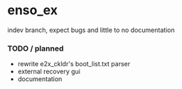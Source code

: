 # enso_ex
indev branch, expect bugs and little to no documentation

### TODO / planned
 - rewrite e2x_ckldr's boot_list.txt parser
 - external recovery gui
 - documentation
